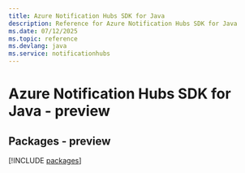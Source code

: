 ```yaml
---
title: Azure Notification Hubs SDK for Java
description: Reference for Azure Notification Hubs SDK for Java
ms.date: 07/12/2025
ms.topic: reference
ms.devlang: java
ms.service: notificationhubs
---
```

# Azure Notification Hubs SDK for Java - preview
## Packages - preview
[!INCLUDE [packages](notification-hubs-index.md)]